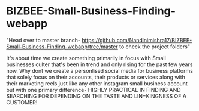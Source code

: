 # BIZBEE-Small-Business-Finding-webapp

"Head over to master branch- https://github.com/Nandinimishra17/BIZBEE-Small-Business-Finding-webapp/tree/master to check the project folders"

It's about time we create something primarily in focus with Small businesses culter that's been in trend and only rising for the past few years now. Why dont we create a personlised social media for business platforms that solely focus on their accounts, their products or services along with their marketing reels just like any other instagram small business account but with one primary difference- HIGHLY PRACTICAL IN FINDING AND SEARCHING FOR DEPENDING ON THE TASTE AND LIN=KINGNESS OF A CUSTOMER!

